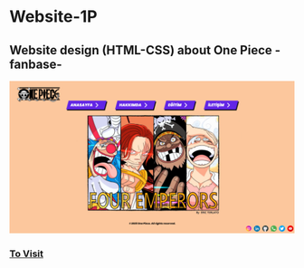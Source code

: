 # Website-1P
## Website design (HTML-CSS) about One Piece -fanbase-
![image](https://github.com/Tryx3N/Website-1P/blob/master/pictures/index.png)
### [To Visit](http://yigit.wuaze.com)


